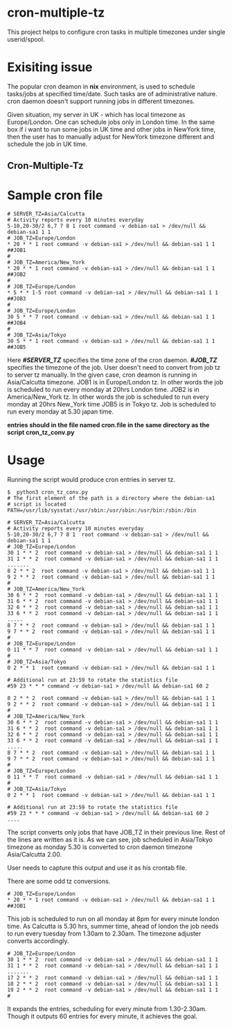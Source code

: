 # cron-multiple-tz
This project helps to configure cron tasks in multiple timezones under single userid/spool.

# Exisiting issue
The popular cron deamon in **nix** environment, is used to schedule tasks/jobs at specified time/date. Such tasks are of administrative nature.
cron daemon doesn't support running jobs in different timezones. 

Given situation, my server in UK - which has local timezone as Europe/London. One can schedule jobs only in London time. In the same box if i want to run some jobs in UK time and other jobs in NewYork time, then the user has to manually adjust for NewYork timezone different and schedule the job in UK time.

## Cron-Multiple-Tz

# Sample cron file

```
# SERVER_TZ=Asia/Calcutta
# Activity reports every 10 minutes everyday
5-10,20-30/2 6,7 7 8 1 root command -v debian-sa1 > /dev/null && debian-sa1 1 1
# JOB_TZ=Europe/London
* 20 * * 1 root command -v debian-sa1 > /dev/null && debian-sa1 1 1 ##JOB1
#
# JOB_TZ=America/New_York
* 20 * * 1 root command -v debian-sa1 > /dev/null && debian-sa1 1 1 ##JOB2
#
# JOB_TZ=Europe/London
* 5 * * 1-5 root command -v debian-sa1 > /dev/null && debian-sa1 1 1 ##JOB3
#
# JOB_TZ=Europe/London
30 5 * * 7 root command -v debian-sa1 > /dev/null && debian-sa1 1 1 ##JOB4
#
# JOB_TZ=Asia/Tokyo
30 5 * * 1 root command -v debian-sa1 > /dev/null && debian-sa1 1 1 ##JOB5
```

Here ***#SERVER_TZ*** specifies the time zone of the cron daemon. 
***#JOB_TZ*** specifies the timezone of the job. User doesn't need to convert from job tz to server tz manually.
In the given case, cron deamon is running in Asia/Calcutta timezone.
JOB1 is in Europe/London tz. In other words the job is scheduled to run every monday at 20hrs London time.
JOB2 is in America/New_York tz. In other words the job is scheduled to run every monday at 20hrs New_York time
JOB5 is in Tokyo tz. Job is scheduled to run every monday at 5.30 japan time.

**entries should in the file named cron.file in the same directory as the script cron_tz_conv.py**

# Usage

Running the script would produce cron entries in server tz.

```
$  python3 cron_tz_conv.py
# The first element of the path is a directory where the debian-sa1
# script is located
PATH=/usr/lib/sysstat:/usr/sbin:/usr/sbin:/usr/bin:/sbin:/bin

# SERVER_TZ=Asia/Calcutta
# Activity reports every 10 minutes everyday
5-10,20-30/2 6,7 7 8 1  root command -v debian-sa1 > /dev/null && debian-sa1 1 1
# JOB_TZ=Europe/London
30 1 * * 2  root command -v debian-sa1 > /dev/null && debian-sa1 1 1
31 1 * * 2  root command -v debian-sa1 > /dev/null && debian-sa1 1 1
.......
8 2 * * 2  root command -v debian-sa1 > /dev/null && debian-sa1 1 1
9 2 * * 2  root command -v debian-sa1 > /dev/null && debian-sa1 1 1
#
# JOB_TZ=America/New_York
30 6 * * 2  root command -v debian-sa1 > /dev/null && debian-sa1 1 1
31 6 * * 2  root command -v debian-sa1 > /dev/null && debian-sa1 1 1
32 6 * * 2  root command -v debian-sa1 > /dev/null && debian-sa1 1 1
33 6 * * 2  root command -v debian-sa1 > /dev/null && debian-sa1 1 1
.....
8 7 * * 2  root command -v debian-sa1 > /dev/null && debian-sa1 1 1
9 7 * * 2  root command -v debian-sa1 > /dev/null && debian-sa1 1 1
#
# JOB_TZ=Europe/London
0 11 * * 7  root command -v debian-sa1 > /dev/null && debian-sa1 1 1
#
# JOB_TZ=Asia/Tokyo
0 2 * * 1  root command -v debian-sa1 > /dev/null && debian-sa1 1 1

# Additional run at 23:59 to rotate the statistics file
#59 23 * * * command -v debian-sa1 > /dev/null && debian-sa1 60 2

8 2 * * 2  root command -v debian-sa1 > /dev/null && debian-sa1 1 1
9 2 * * 2  root command -v debian-sa1 > /dev/null && debian-sa1 1 1
#
# JOB_TZ=America/New_York
30 6 * * 2  root command -v debian-sa1 > /dev/null && debian-sa1 1 1
31 6 * * 2  root command -v debian-sa1 > /dev/null && debian-sa1 1 1
32 6 * * 2  root command -v debian-sa1 > /dev/null && debian-sa1 1 1
33 6 * * 2  root command -v debian-sa1 > /dev/null && debian-sa1 1 1
.....
8 7 * * 2  root command -v debian-sa1 > /dev/null && debian-sa1 1 1
9 7 * * 2  root command -v debian-sa1 > /dev/null && debian-sa1 1 1
#
# JOB_TZ=Europe/London
0 11 * * 7  root command -v debian-sa1 > /dev/null && debian-sa1 1 1
#
# JOB_TZ=Asia/Tokyo
0 2 * * 1  root command -v debian-sa1 > /dev/null && debian-sa1 1 1

# Additional run at 23:59 to rotate the statistics file
#59 23 * * * command -v debian-sa1 > /dev/null && debian-sa1 60 2
....
```

The script converts only jobs that have JOB_TZ in their previous line. Rest of the lines are written as it is.
As we can see, job scheduled in Asia/Tokyo timezone as monday 5.30 is converted to cron daemon timezone Asia/Calcutta 2.00.

User needs to capture this output and use it as his crontab file.

There are some odd tz conversions. 
```
# JOB_TZ=Europe/London
* 20 * * 1 root command -v debian-sa1 > /dev/null && debian-sa1 1 1 ##JOB1
```

This job is scheduled to run on all monday at 8pm for every minute london time. As Calcutta is 5.30 hrs, summer time, ahead of  london the job needs to run every tuesday from 1.30am to 2.30am. The timezone adjuster converts accordingly.
```
# JOB_TZ=Europe/London
30 1 * * 2  root command -v debian-sa1 > /dev/null && debian-sa1 1 1
31 1 * * 2  root command -v debian-sa1 > /dev/null && debian-sa1 1 1
.......
17 2 * * 2  root command -v debian-sa1 > /dev/null && debian-sa1 1 1
18 2 * * 2  root command -v debian-sa1 > /dev/null && debian-sa1 1 1
19 2 * * 2  root command -v debian-sa1 > /dev/null && debian-sa1 1 1
#
```
It expands the entries, scheduling for every minute from 1.30-2.30am. Though it outputs 60 entries for every minute, it achieves the goal.
